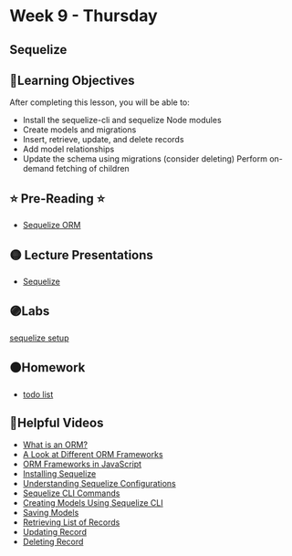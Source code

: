 # Week 9 - Thursday

## Sequelize

## 📍Learning Objectives
After completing this lesson, you will be able to:

- Install the sequelize-cli and sequelize Node modules
- Create models and migrations
- Insert, retrieve, update, and delete records
- Add model relationships
- Update the schema using migrations
(consider deleting) Perform on-demand fetching of children
 

## ⭐️ Pre-Reading ⭐️
- [Sequelize ORM](https://digitalcrafts.instructure.com/courses/252/pages/reading-sequelize-orm?module_item_id=23441)


## 🟡 Lecture Presentations
- [Sequelize](https://dc-web2.onrender.com/p2/Postgres/Sequelize.html#1)

## 🟣Labs
[sequelize setup](https://github.com/veros-labs/lab-sequelize-setup)

## 🟠Homework
- [todo list](https://github.com/veros-labs/lab-node-todo) 

## 🔵Helpful Videos

- [What is an ORM?](https://www.udemy.com/course/nodejs-complete-guide-to-building-data-driven-applications/learn/lecture/14117279#overview)
- [A Look at Different ORM
Frameworks](https://www.udemy.com/course/nodejs-complete-guide-to-building-data-driven-applications/learn/lecture/14198298#overview)
- [ORM Frameworks in
JavaScript](https://www.udemy.com/course/nodejs-complete-guide-to-building-data-driven-applications/learn/lecture/14198306#overview)
- [Installing Sequelize](https://www.udemy.com/course/nodejs-complete-guide-to-building-data-driven-applications/learn/lecture/14282582#overview)
- [Understanding Sequelize
Configurations](https://www.udemy.com/course/nodejs-complete-guide-to-building-data-driven-applications/learn/lecture/14301370#overview)
- [Sequelize CLI Commands](https://www.udemy.com/course/nodejs-complete-guide-to-building-data-driven-applications/learn/lecture/14301680#overview)
- [Creating Models Using
Sequelize CLI](https://www.udemy.com/course/nodejs-complete-guide-to-building-data-driven-applications/learn/lecture/14301166#overview)
- [Saving Models](https://www.udemy.com/course/nodejs-complete-guide-to-building-data-driven-applications/learn/lecture/14303124#overview)
- [Retrieving List of Records](https://www.udemy.com/course/nodejs-complete-guide-to-building-data-driven-applications/learn/lecture/14303218#overview)
- [ Updating Record](https://www.udemy.com/course/nodejs-complete-guide-to-building-data-driven-applications/learn/lecture/14311210#overview)
- [ Deleting Record](https://www.udemy.com/course/nodejs-complete-guide-to-building-data-driven-applications/learn/lecture/14303226#overview)

<!-- ## ✔️Todo Checklist
- [ ]

## 🔶Vocabulary

## 🔷Test Your knowledge


## Resources 
- []() -->



